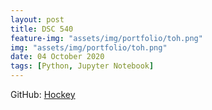 ```yaml
---
layout: post
title: DSC 540
feature-img: "assets/img/portfolio/toh.png"
img: "assets/img/portfolio/toh.png"
date: 04 October 2020
tags: [Python, Jupyter Notebook]
---
```

GitHub: 
[Hockey](https://github.com/knmoses/DSC540)
